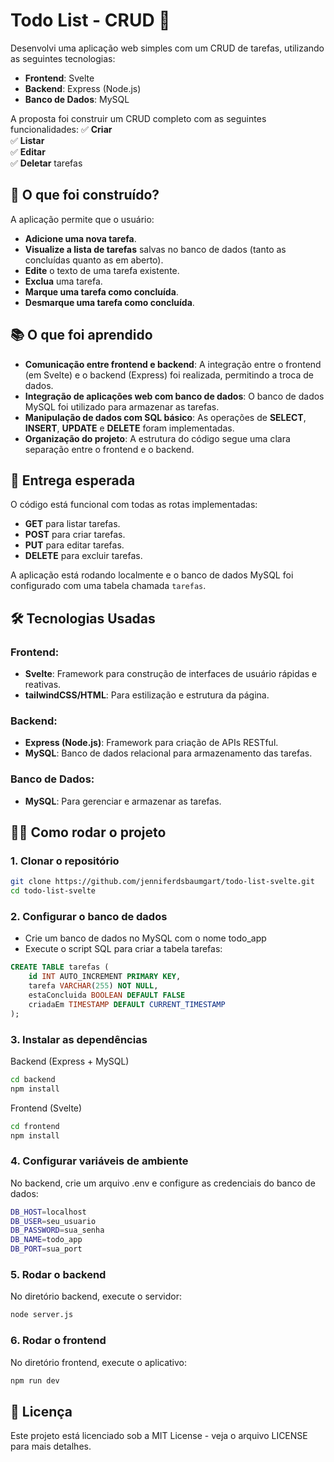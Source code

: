 # Todo List - CRUD 🎯

Desenvolvi uma aplicação web simples com um CRUD de tarefas, utilizando as seguintes tecnologias:

- **Frontend**: Svelte
- **Backend**: Express (Node.js)
- **Banco de Dados**: MySQL

A proposta foi construir um CRUD completo com as seguintes funcionalidades:
✅ **Criar**  
✅ **Listar**  
✅ **Editar**  
✅ **Deletar** tarefas

## 🧱 O que foi construído?

A aplicação permite que o usuário:

- **Adicione uma nova tarefa**.
- **Visualize a lista de tarefas** salvas no banco de dados (tanto as concluídas quanto as em aberto).
- **Edite** o texto de uma tarefa existente.
- **Exclua** uma tarefa.
- **Marque uma tarefa como concluída**.
- **Desmarque uma tarefa como concluída**.

## 📚 O que foi aprendido

- **Comunicação entre frontend e backend**: A integração entre o frontend (em Svelte) e o backend (Express) foi realizada, permitindo a troca de dados.
- **Integração de aplicações web com banco de dados**: O banco de dados MySQL foi utilizado para armazenar as tarefas.
- **Manipulação de dados com SQL básico**: As operações de **SELECT**, **INSERT**, **UPDATE** e **DELETE** foram implementadas.
- **Organização do projeto**: A estrutura do código segue uma clara separação entre o frontend e o backend.

## 🚀 Entrega esperada

O código está funcional com todas as rotas implementadas:

- **GET** para listar tarefas.
- **POST** para criar tarefas.
- **PUT** para editar tarefas.
- **DELETE** para excluir tarefas.

A aplicação está rodando localmente e o banco de dados MySQL foi configurado com uma tabela chamada `tarefas`.


## 🛠 Tecnologias Usadas

### Frontend:

- **Svelte**: Framework para construção de interfaces de usuário rápidas e reativas.
- **tailwindCSS/HTML**: Para estilização e estrutura da página.

### Backend:

- **Express (Node.js)**: Framework para criação de APIs RESTful.
- **MySQL**: Banco de dados relacional para armazenamento das tarefas.

### Banco de Dados:

- **MySQL**: Para gerenciar e armazenar as tarefas.


## 🏃‍♀️ Como rodar o projeto

### 1. Clonar o repositório

```bash
git clone https://github.com/jenniferdsbaumgart/todo-list-svelte.git
cd todo-list-svelte
```

### 2. Configurar o banco de dados

- Crie um banco de dados no MySQL com o nome todo_app
- Execute o script SQL para criar a tabela tarefas:
```sql
CREATE TABLE tarefas (
    id INT AUTO_INCREMENT PRIMARY KEY,
    tarefa VARCHAR(255) NOT NULL,
    estaConcluida BOOLEAN DEFAULT FALSE
    criadaEm TIMESTAMP DEFAULT CURRENT_TIMESTAMP
);
```

### 3. Instalar as dependências

Backend (Express + MySQL)
```bash
cd backend
npm install
```

Frontend (Svelte)
```bash
cd frontend
npm install
```

### 4. Configurar variáveis de ambiente

No backend, crie um arquivo .env e configure as credenciais do banco de dados:
```bash
DB_HOST=localhost
DB_USER=seu_usuario
DB_PASSWORD=sua_senha
DB_NAME=todo_app
DB_PORT=sua_port
```

### 5. Rodar o backend

No diretório backend, execute o servidor:
```bash
node server.js
```

### 6. Rodar o frontend

No diretório frontend, execute o aplicativo:
```bash
npm run dev
```


## 📄 Licença

Este projeto está licenciado sob a MIT License - veja o arquivo LICENSE para mais detalhes.
